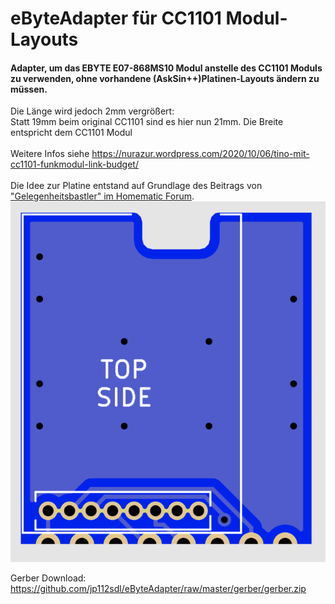 # eByteAdapter für CC1101 Modul-Layouts

#### Adapter, um das EBYTE E07-868MS10 Modul anstelle des CC1101 Moduls zu verwenden, ohne vorhandene (AskSin++)Platinen-Layouts ändern zu müssen.

Die Länge wird jedoch 2mm vergrößert:<br/>
Statt 19mm beim original CC1101 sind es hier nun 21mm. Die Breite entspricht dem CC1101 Modul
<br/><br/>
Weitere Infos siehe https://nurazur.wordpress.com/2020/10/06/tino-mit-cc1101-funkmodul-link-budget/
<br/><br/>
Die Idee zur Platine entstand auf Grundlage des Beitrags von ["Gelegenheitsbastler" im Homematic Forum](https://homematic-forum.de/forum/viewtopic.php?f=76&t=49719&start=130#p653100).
<br/>
![pcb](pcb.png)

Gerber Download: https://github.com/jp112sdl/eByteAdapter/raw/master/gerber/gerber.zip
